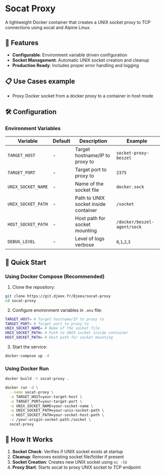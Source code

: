 # Socat Proxy

A lightweight Docker container that creates a UNIX socket proxy to TCP connections using socat and Alpine Linux.

## 🚀 Features

- **Configurable**: Environment variable driven configuration
- **Socket Management**: Automatic UNIX socket creation and cleanup
- **Production Ready**: Includes proper error handling and logging

## 📋 Use Cases example

- Proxy Docker socket from a docker proxy to a container in host mode

## 🛠️ Configuration

### Environment Variables

| Variable | Default | Description | Example |
|----------|---------|-------------|---------|
| `TARGET_HOST` | - | Target hostname/IP to proxy to | `socket-proxy-beszel` |
| `TARGET_PORT` | - | Target port to proxy to | `2375` |
| `UNIX_SOCKET_NAME` | - | Name of the socket file | `docker.sock` |
| `UNIX_SOCKET_PATH` | - | Path to UNIX socket inside container | `/socket` |
| `HOST_SOCKET_PATH` | - | Host path for socket mounting | `/docker/beszel-agent/sock` |
| `DEBUG_LEVEL` | - | Level of logs verbose | `0`,`1`,`2`,`3`  |

## 🚢 Quick Start

### Using Docker Compose (Recommended)

1. Clone the repository:
```bash
git clone https://git.djeex.fr/Djeex/socat-proxy
cd socat-proxy
```

2. Configure environment variables in `.env` file:
```bash
TARGET_HOST= # Target hostname/IP to proxy to
TARGET_PORT= # Target port to proxy to
UNIX_SOCKET_NAME= # Name of the socket file
UNIX_SOCKET_PATH= # Path to UNIX socket inside container
HOST_SOCKET_PATH= # Host path for socket mounting
```

3. Start the service:
```bash
docker-compose up -d
```

### Using Docker Run

```bash
docker build -t socat-proxy .

docker run -d \
  --name socat-proxy \
  -e TARGET_HOST=your-target-host \
  -e TARGET_PORT=your-target-port \
  -e UNIX_SOCKET_NAME=your-socket-name \
  -e UNIX_SOCKET_PATH=your-unix-socket-path \
  -e HOST_SOCKET_PATH=your-socket-host-path \
  -v /your-origin-socket-path:/socket \
  socat-proxy
```

## 🔧 How It Works

1. **Socket Check**: Verifies if UNIX socket exists at startup
2. **Cleanup**: Removes existing socket file/folder if present
3. **Socket Creation**: Creates new UNIX socket using `nc -lU`
4. **Proxy Start**: Starts socat to proxy UNIX socket to TCP endpoint
